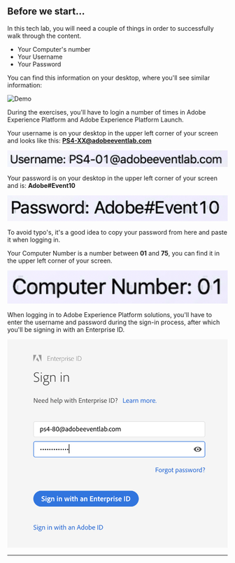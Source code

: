 ## Before we start...

In this tech lab, you will need a couple of things in order to successfully walk through the content.

  * Your Computer's number
  * Your Username
  * Your Password

You can find this information on your desktop, where you'll see similar information:

![Demo](./images/login_information.png)

During the exercises, you'll have to login a number of times in Adobe Experience Platform and Adobe Experience Platform Launch.

Your username is on your desktop in the upper left corner of your screen and looks like this:
**PS4-XX@adobeeventlab.com**

![Demo](./images/username.png)

Your password is on your desktop in the upper left corner of your screen and is:
**Adobe#Event10**

![Demo](./images/pw.png)

To avoid typo's, it's a good idea to copy your password from here and paste it when logging in.

Your Computer Number is a number between **01** and **75**, you can find it in the upper left corner of your screen.

![Demo](./images/computer.png)

When logging in to Adobe Experience Platform solutions, you'll have to enter the username and password during the sign-in process, after which you'll be signing in with an Enterprise ID.

![Demo](./images/entid.png)

---